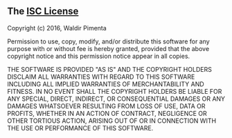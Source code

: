 ## The [ISC License](http://opensource.org/licenses/ISC)

Copyright (c) 2016, Waldir Pimenta

Permission to use, copy, modify, and/or distribute this software
for any purpose with or without fee is hereby granted,
provided that the above copyright notice and this permission notice
appear in all copies.

THE SOFTWARE IS PROVIDED "AS IS" AND THE COPYRIGHT HOLDERS
DISCLAIM ALL WARRANTIES WITH REGARD TO THIS SOFTWARE
INCLUDING ALL IMPLIED WARRANTIES OF MERCHANTABILITY AND FITNESS.
IN NO EVENT SHALL THE COPYRIGHT HOLDERS BE LIABLE
FOR ANY SPECIAL, DIRECT, INDIRECT, OR CONSEQUENTIAL DAMAGES
OR ANY DAMAGES WHATSOEVER RESULTING FROM LOSS OF USE, DATA OR PROFITS,
WHETHER IN AN ACTION OF CONTRACT, NEGLIGENCE OR OTHER TORTIOUS ACTION,
ARISING OUT OF OR IN CONNECTION WITH THE USE OR PERFORMANCE OF THIS SOFTWARE.
